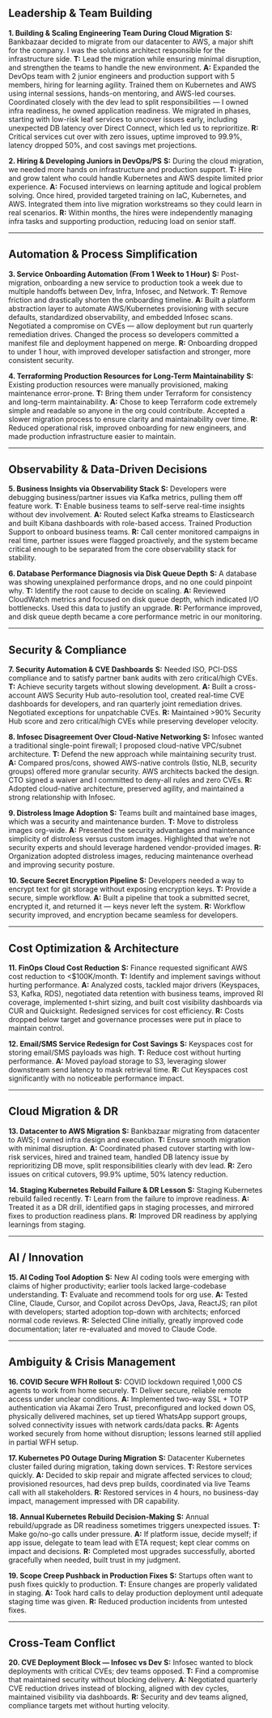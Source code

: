 ## Leadership & Team Building

**1. Building & Scaling Engineering Team During Cloud Migration**
**S:** Bankbazaar decided to migrate from our datacenter to AWS, a major shift for the company. I was the solutions architect responsible for the infrastructure side.
**T:** Lead the migration while ensuring minimal disruption, and strengthen the teams to handle the new environment.
**A:** Expanded the DevOps team with 2 junior engineers and production support with 5 members, hiring for learning agility. Trained them on Kubernetes and AWS using internal sessions, hands-on mentoring, and AWS-led courses. Coordinated closely with the dev lead to split responsibilities — I owned infra readiness, he owned application readiness. We migrated in phases, starting with low-risk leaf services to uncover issues early, including unexpected DB latency over Direct Connect, which led us to reprioritize.
**R:** Critical services cut over with zero issues, uptime improved to 99.9%, latency dropped 50%, and cost savings met projections.

**2. Hiring & Developing Juniors in DevOps/PS**
**S:** During the cloud migration, we needed more hands on infrastructure and production support.
**T:** Hire and grow talent who could handle Kubernetes and AWS despite limited prior experience.
**A:** Focused interviews on learning aptitude and logical problem solving. Once hired, provided targeted training on IaC, Kubernetes, and AWS. Integrated them into live migration workstreams so they could learn in real scenarios.
**R:** Within months, the hires were independently managing infra tasks and supporting production, reducing load on senior staff.

---

## Automation & Process Simplification

**3. Service Onboarding Automation (From 1 Week to 1 Hour)**
**S:** Post-migration, onboarding a new service to production took a week due to multiple handoffs between Dev, Infra, Infosec, and Network.
**T:** Remove friction and drastically shorten the onboarding timeline.
**A:** Built a platform abstraction layer to automate AWS/Kubernetes provisioning with secure defaults, standardized observability, and embedded Infosec scans. Negotiated a compromise on CVEs — allow deployment but run quarterly remediation drives. Changed the process so developers committed a manifest file and deployment happened on merge.
**R:** Onboarding dropped to under 1 hour, with improved developer satisfaction and stronger, more consistent security.

**4. Terraforming Production Resources for Long-Term Maintainability**
**S:** Existing production resources were manually provisioned, making maintenance error-prone.
**T:** Bring them under Terraform for consistency and long-term maintainability.
**A:** Chose to keep Terraform code extremely simple and readable so anyone in the org could contribute. Accepted a slower migration process to ensure clarity and maintainability over time.
**R:** Reduced operational risk, improved onboarding for new engineers, and made production infrastructure easier to maintain.

---

## Observability & Data-Driven Decisions

**5. Business Insights via Observability Stack**
**S:** Developers were debugging business/partner issues via Kafka metrics, pulling them off feature work.
**T:** Enable business teams to self-serve real-time insights without dev involvement.
**A:** Routed select Kafka streams to Elasticsearch and built Kibana dashboards with role-based access. Trained Production Support to onboard business teams.
**R:** Call center monitored campaigns in real time, partner issues were flagged proactively, and the system became critical enough to be separated from the core observability stack for stability.

**6. Database Performance Diagnosis via Disk Queue Depth**
**S:** A database was showing unexplained performance drops, and no one could pinpoint why.
**T:** Identify the root cause to decide on scaling.
**A:** Reviewed CloudWatch metrics and focused on disk queue depth, which indicated I/O bottlenecks. Used this data to justify an upgrade.
**R:** Performance improved, and disk queue depth became a core performance metric in our monitoring.

---

## Security & Compliance

**7. Security Automation & CVE Dashboards**
**S:** Needed ISO, PCI-DSS compliance and to satisfy partner bank audits with zero critical/high CVEs.
**T:** Achieve security targets without slowing development.
**A:** Built a cross-account AWS Security Hub auto-resolution tool, created real-time CVE dashboards for developers, and ran quarterly joint remediation drives. Negotiated exceptions for unpatchable CVEs.
**R:** Maintained >90% Security Hub score and zero critical/high CVEs while preserving developer velocity.

**8. Infosec Disagreement Over Cloud-Native Networking**
**S:** Infosec wanted a traditional single-point firewall; I proposed cloud-native VPC/subnet architecture.
**T:** Defend the new approach while maintaining security trust.
**A:** Compared pros/cons, showed AWS-native controls (Istio, NLB, security groups) offered more granular security. AWS architects backed the design. CTO signed a waiver and I committed to deny-all rules and zero CVEs.
**R:** Adopted cloud-native architecture, preserved agility, and maintained a strong relationship with Infosec.

**9. Distroless Image Adoption**
**S:** Teams built and maintained base images, which was a security and maintenance burden.
**T:** Move to distroless images org-wide.
**A:** Presented the security advantages and maintenance simplicity of distroless versus custom images. Highlighted that we’re not security experts and should leverage hardened vendor-provided images.
**R:** Organization adopted distroless images, reducing maintenance overhead and improving security posture.

**10. Secure Secret Encryption Pipeline**
**S:** Developers needed a way to encrypt text for git storage without exposing encryption keys.
**T:** Provide a secure, simple workflow.
**A:** Built a pipeline that took a submitted secret, encrypted it, and returned it — keys never left the system.
**R:** Workflow security improved, and encryption became seamless for developers.

---

## Cost Optimization & Architecture

**11. FinOps Cloud Cost Reduction**
**S:** Finance requested significant AWS cost reduction to <\$100K/month.
**T:** Identify and implement savings without hurting performance.
**A:** Analyzed costs, tackled major drivers (Keyspaces, S3, Kafka, RDS), negotiated data retention with business teams, improved RI coverage, implemented t-shirt sizing, and built cost visibility dashboards via CUR and Quicksight. Redesigned services for cost efficiency.
**R:** Costs dropped below target and governance processes were put in place to maintain control.

**12. Email/SMS Service Redesign for Cost Savings**
**S:** Keyspaces cost for storing email/SMS payloads was high.
**T:** Reduce cost without hurting performance.
**A:** Moved payload storage to S3, leveraging slower downstream send latency to mask retrieval time.
**R:** Cut Keyspaces cost significantly with no noticeable performance impact.

---

## Cloud Migration & DR

**13. Datacenter to AWS Migration**
**S:** Bankbazaar migrating from datacenter to AWS; I owned infra design and execution.
**T:** Ensure smooth migration with minimal disruption.
**A:** Coordinated phased cutover starting with low-risk services, hired and trained team, handled DB latency issue by reprioritizing DB move, split responsibilities clearly with dev lead.
**R:** Zero issues on critical cutovers, 99.9% uptime, 50% latency reduction.

**14. Staging Kubernetes Rebuild Failure & DR Lesson**
**S:** Staging Kubernetes rebuild failed recently.
**T:** Learn from the failure to improve readiness.
**A:** Treated it as a DR drill, identified gaps in staging processes, and mirrored fixes to production readiness plans.
**R:** Improved DR readiness by applying learnings from staging.

---

## AI / Innovation

**15. AI Coding Tool Adoption**
**S:** New AI coding tools were emerging with claims of higher productivity; earlier tools lacked large-codebase understanding.
**T:** Evaluate and recommend tools for org use.
**A:** Tested Cline, Claude, Cursor, and Copilot across DevOps, Java, ReactJS; ran pilot with developers; started adoption top-down with architects; enforced normal code reviews.
**R:** Selected Cline initially, greatly improved code documentation; later re-evaluated and moved to Claude Code.

---

## Ambiguity & Crisis Management

**16. COVID Secure WFH Rollout**
**S:** COVID lockdown required 1,000 CS agents to work from home securely.
**T:** Deliver secure, reliable remote access under unclear conditions.
**A:** Implemented two-way SSL + TOTP authentication via Akamai Zero Trust, preconfigured and locked down OS, physically delivered machines, set up tiered WhatsApp support groups, solved connectivity issues with network cards/data packs.
**R:** Agents worked securely from home without disruption; lessons learned still applied in partial WFH setup.

**17. Kubernetes P0 Outage During Migration**
**S:** Datacenter Kubernetes cluster failed during migration, taking down services.
**T:** Restore services quickly.
**A:** Decided to skip repair and migrate affected services to cloud; provisioned resources, had devs prep builds, coordinated via live Teams call with all stakeholders.
**R:** Restored services in 4 hours, no business-day impact, management impressed with DR capability.

**18. Annual Kubernetes Rebuild Decision-Making**
**S:** Annual rebuild/upgrade as DR readiness sometimes triggers unexpected issues.
**T:** Make go/no-go calls under pressure.
**A:** If platform issue, decide myself; if app issue, delegate to team lead with ETA request; kept clear comms on impact and decisions.
**R:** Completed most upgrades successfully, aborted gracefully when needed, built trust in my judgment.

**19. Scope Creep Pushback in Production Fixes**
**S:** Startups often want to push fixes quickly to production.
**T:** Ensure changes are properly validated in staging.
**A:** Took hard calls to delay production deployment until adequate staging time was given.
**R:** Reduced production incidents from untested fixes.

---

## Cross-Team Conflict

**20. CVE Deployment Block — Infosec vs Dev**
**S:** Infosec wanted to block deployments with critical CVEs; dev teams opposed.
**T:** Find a compromise that maintained security without blocking delivery.
**A:** Negotiated quarterly CVE reduction drives instead of blocking, aligned with dev cycles, maintained visibility via dashboards.
**R:** Security and dev teams aligned, compliance targets met without hurting velocity.
